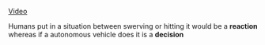 [Video](https://ed.ted.com/lessons/the-ethical-dilemma-of-self-driving-cars-patrick-lin#watch)

Humans put in a situation between swerving or hitting it would be a __reaction__ whereas if a autonomous vehicle does it is a __decision__
